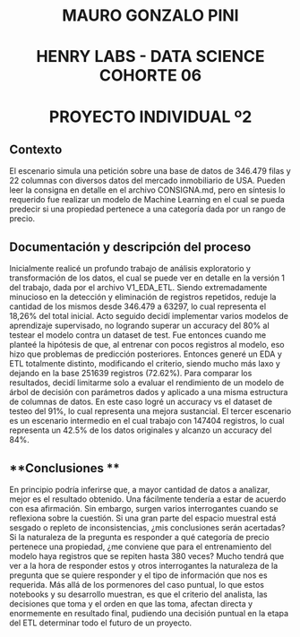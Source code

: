  <h1 align=center> MAURO GONZALO PINI
 <h1 align=center> HENRY LABS - DATA SCIENCE COHORTE 06
 <h1 align=center> PROYECTO INDIVIDUAL º2
  
 




## **Contexto**
El escenario simula una petición sobre una base de datos de 346.479 filas y 22 columnas con diversos datos del mercado inmobiliario de USA. Pueden leer la consigna en detalle en el archivo CONSIGNA.md, pero en síntesis lo requerido fue realizar un modelo de Machine Learning en el cual se pueda predecir si una propiedad pertenece a una categoría dada por un rango de precio.

## **Documentación y descripción del proceso**
Inicialmente realicé un profundo trabajo de análisis exploratorio y transformación de los datos, el cual se puede ver en detalle en la versión 1 del trabajo, dada por el archivo V1_EDA_ETL. Siendo extremadamente minucioso en la detección y eliminación de registros repetidos, reduje la cantidad de los mismos desde 346.479 a 63297, lo cual representa el 18,26% del total inicial. Acto seguido decidí implementar varios modelos de aprendizaje supervisado, no logrando superar un accuracy del 80% al testear el modelo contra un dataset de test. 
Fue entonces cuando me planteé la hipótesis de que, al entrenar con pocos registros al modelo, eso hizo que problemas de predicción posteriores. Entonces generé un EDA y ETL totalmente distinto, modificando el criterio, siendo mucho más laxo y dejando en la base 251639 registros (72.62%). 
Para comparar los resultados, decidí limitarme solo a evaluar el rendimiento de un modelo de árbol de decisión con parámetros dados y aplicado a una misma estructura de columnas de datos. En este caso logré un accuracy vs el dataset de testeo del 91%, lo cual representa una mejora sustancial.
El tercer escenario es un escenario intermedio en el cual trabajo con 147404 registros, lo cual representa un 42.5% de los datos originales y alcanzo un accuracy del 84%.

## **Conclusiones **
En principio podría inferirse que, a mayor cantidad de datos a analizar, mejor es el resultado obtenido. Una fácilmente tendería a estar de acuerdo con esa afirmación. Sin embargo, surgen varios interrogantes cuando se reflexiona sobre la cuestión. Si una gran parte del espacio muestral está sesgado o repleto de inconsistencias, ¿mis conclusiones serán acertadas? Si la naturaleza de la pregunta es responder a qué categoría de precio pertenece una propiedad, ¿me conviene que para el entrenamiento del modelo haya registros que se repiten hasta 380 veces?
Mucho tendrá que ver a la hora de responder estos y otros interrogantes la naturaleza de la pregunta que se quiere responder y el tipo de información que nos es requerida. Más allá de los pormenores del caso puntual, lo que estos notebooks y su desarrollo muestran, es que el criterio del analista, las decisiones que toma y el orden en que las toma, afectan directa y enormemente en resultado final, pudiendo una decisión puntual en la etapa del ETL determinar todo el futuro de un proyecto.
